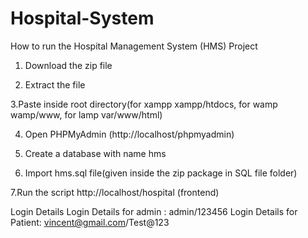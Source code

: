 # Hospital-System

How to run the Hospital Management System (HMS) Project
1. Download the  zip file

2. Extract the file 

3.Paste inside root directory(for xampp xampp/htdocs, for wamp wamp/www, for lamp var/www/html)

4. Open PHPMyAdmin (http://localhost/phpmyadmin)

5. Create a database with name hms

6. Import hms.sql file(given inside the zip package in SQL file folder)

7.Run the script http://localhost/hospital (frontend)

Login Details
Login Details for admin : admin/123456
Login Details for Patient: vincent@gmail.com/Test@123
